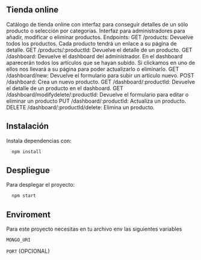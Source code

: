 ## Tienda online

Catálogo de tienda online con interfaz para conseguir detalles de un sólo producto o selección por categorias.
Interfaz para administradores para añadir, modificar o eliminar productos.
Endpoints:
GET /products: Devuelve todos los productos. Cada producto tendrá un enlace a su página de detalle.
GET /products/:productId: Devuelve el detalle de un producto.
GET /dashboard: Devuelve el dashboard del administrador. En el dashboard aparecerán todos los artículos que se hayan subido. 
        Si clickamos en uno de ellos nos llevará a su página para poder actualizarlo o eliminarlo.
GET /dashboard/new: Devuelve el formulario para subir un artículo nuevo.
POST /dashboard: Crea un nuevo producto.
GET /dashboard/:productId: Devuelve el detalle de un producto en el dashboard.
GET /dashboard/modifydelete/:productId: Devuelve el formulario para editar o eliminar un producto
PUT /dashboard/:productId: Actualiza un producto.
DELETE /dashboard/:productId/delete: Elimina un producto.

## Instalación

Instala dependencias con:

```bash
  npm install
```

## Despliegue

Para desplegar el proyecto:

```bash
  npm start
```
## Enviroment

Para este proyecto necesitas en tu archivo env las siguientes variables

`MONGO_URI`

`PORT` (OPCIONAL)
